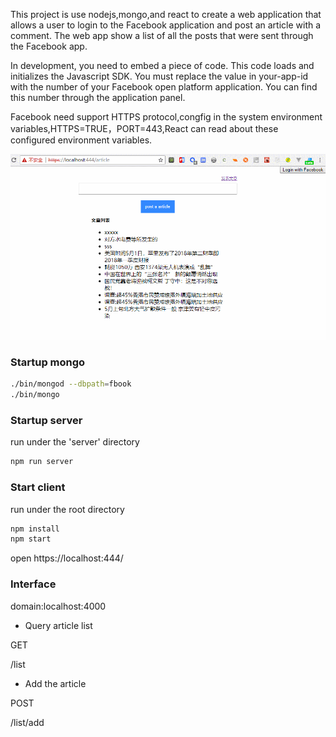 This project is use nodejs,mongo,and react to create a web application that allows a user to login to the Facebook application and post an article with a comment. The web app show a list of all the posts that were sent through the Facebook app.

In development, you need to embed a piece of code. This code loads and initializes the Javascript SDK. You must replace the value in your-app-id with the number of your Facebook open platform application. You can find this number through the application panel.

Facebook need support HTTPS protocol,congfig in the system environment variables,HTTPS=TRUE，PORT=443,React can read about these configured environment variables.

![img](https://raw.githubusercontent.com/lhywell/loginFacebook/master/facebook.gif)

### Startup mongo
```bash
./bin/mongod --dbpath=fbook
./bin/mongo
```

### Startup server
run under the 'server' directory 
```bash
npm run server
```

### Start client
run under the root directory 
```bash
npm install
npm start
```
open https://localhost:444/

### Interface

domain:localhost:4000

* Query article list

GET

/list

* Add the article

POST

/list/add